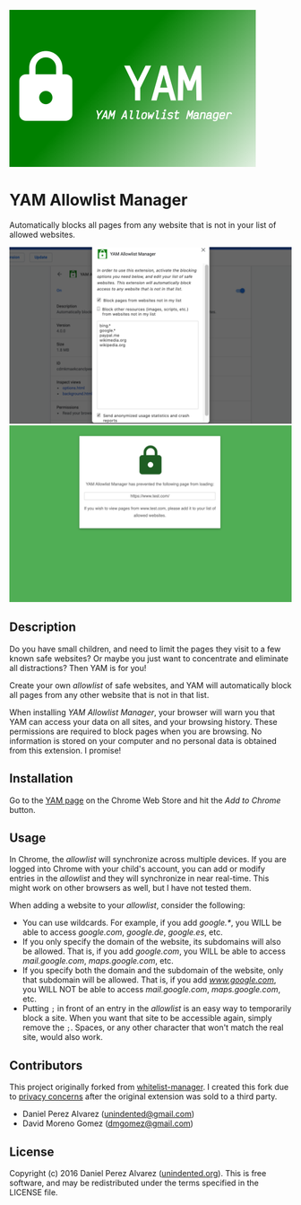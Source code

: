 ![YAM Banner](src/assets/promo-440.png)

# YAM Allowlist Manager

Automatically blocks all pages from any website that is not in your list of allowed websites.  

![Right-click on an image...](src/assets/screenshot_chrome_1.png) ![And get your palette of colors!](src/assets/screenshot_chrome_2.png)

## Description

Do you have small children, and need to limit the pages they visit to a few known safe websites? Or maybe you just want to concentrate and eliminate all distractions? Then YAM is for you!

Create your own _allowlist_ of safe websites, and YAM will automatically block all pages from any other website that is not in that list.

When installing _YAM Allowlist Manager_, your browser will warn you that YAM can access your data on all sites, and your browsing history. These permissions are required to block pages when you are browsing. No information is stored on your computer and no personal data is obtained from this extension. I promise!

## Installation

Go to the [YAM page](https://chrome.google.com/extensions/detail/aeepebmcdnjkjobnhfagojgfonkappej) on the Chrome Web Store and hit the _Add to Chrome_ button.

## Usage

In Chrome, the _allowlist_ will synchronize across multiple devices.  If you are logged into Chrome with your child's account, you can add or modify entries in the _allowlist_ and they will synchronize in near real-time.  This might work on other browsers as well, but I have not tested them.

When adding a website to your _allowlist_, consider the following:

  * You can use wildcards. For example, if you add _google.\*_, you WILL be able to access _google.com_, _google.de_, _google.es_, etc.
  * If you only specify the domain of the website, its subdomains will also be allowed. That is, if you add _google.com_, you WILL be able to access _mail.google.com_, _maps.google.com_, etc.
  * If you specify both the domain and the subdomain of the website, only that subdomain will be allowed. That is, if you add _www.google.com_, you WILL NOT be able to access _mail.google.com_, _maps.google.com_, etc.
  * Putting `;` in front of an entry in the _allowlist_ is an easy way to temporarily block a site.  When you want that site to be accessible again, simply remove the `;`.  Spaces, or any other character that won't match the real site, would also work.


## Contributors

This project originally forked from [whitelist-manager](https://github.com/unindented/whitelist-manager).  I created this fork due to [privacy concerns](https://github.com/unindented/whitelist-manager/issues/225) after the original extension was sold to a third party.

* Daniel Perez Alvarez ([unindented@gmail.com](mailto:unindented@gmail.com))
* David Moreno Gomez ([dmgomez@gmail.com](mailto:dmgomez@gmail.com))

## License

Copyright (c) 2016 Daniel Perez Alvarez ([unindented.org](https://unindented.org/)). This is free software, and may be redistributed under the terms specified in the LICENSE file.
